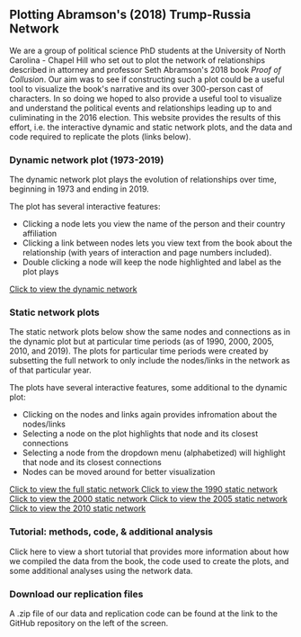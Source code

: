 ## Plotting Abramson's (2018) Trump-Russia Network

We are a group of political science PhD students at the University of North Carolina - Chapel Hill who set out to plot the network of relationships described in attorney and professor Seth Abramson's 2018 book *Proof of Collusion*. Our aim was to see if constructing such a plot could be a useful tool to visualize the book's narrative and its over 300-person cast of characters. In so doing we hoped to also provide a useful tool to visualize and understand the political events and relationships leading up to and culiminating in the 2016 election. This website provides the results of this effort, i.e. the interactive dynamic and static network plots, and the data and code required to replicate the plots (links below). 

### Dynamic network plot (1973-2019)

The dynamic network plot plays the evolution of relationships over time, beginning in 1973 and ending in 2019. 

The plot has several interactive features:
+ Clicking a node lets you view the name of the person and their country affiliation
+ Clicking a link between nodes lets you view text from the book about the relationship (with years of interaction and page numbers included).
+ Double clicking a node will keep the node highlighted and label as the plot plays

<a href="trump-russia-dynamic.html" title="Trump network">Click to view the dynamic network </a>

### Static network plots

The static network plots below show the same nodes and connections as in the dynamic plot but at particular time periods (as of 1990, 2000, 2005, 2010, and 2019). The plots for particular time periods were created by subsetting the full network to only include the nodes/links in the network as of that particular year.

The plots have several interactive features, some additional to the dynamic plot:
+ Clicking on the nodes and links again provides infromation about the nodes/links
+ Selecting a node on the plot highlights that node and its closest connections
+ Selecting a node from the dropdown menu (alphabetized) will highlight that node and its closest connections
+ Nodes can be moved around for better visualization

<a href="trump-russia-static.html" title="Trump network">Click to view the full static network </a>
<a href="stat-plot-1990.html" title="Trump network">Click to view the 1990 static network </a>
<a href="stat-plot-2000.html" title="Trump network">Click to view the 2000 static network </a>
<a href="stat-plot-2005.html" title="Trump network">Click to view the 2005 static network </a>
<a href="stat-plot-2010.html" title="Trump network">Click to view the 2010 static network </a>

### Tutorial: methods, code, & additional analysis

Click here to view a short tutorial that provides more information about how we compiled the data from the book, the code used to create the plots, and some additional analyses using the network data.

### Download our replication files

A .zip file of our data and replication code can be found at the link to the GitHub repository on the left of the screen. 
